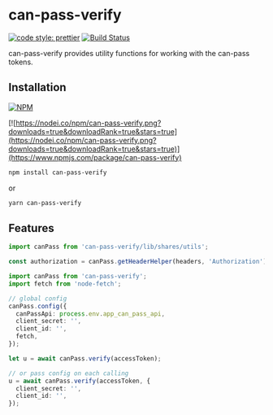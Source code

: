 # can-pass-verify

[![code style: prettier](https://img.shields.io/badge/code_style-prettier-ff69b4.svg?style=flat-square)](https://github.com/prettier/prettier)
[![Build Status](https://travis-ci.org/canfoundation/can-pass-verify.svg?branch=master)](https://travis-ci.org/canfoundation/can-pass-verify)

can-pass-verify provides utility functions for working with the can-pass tokens.

## Installation

[![NPM](https://img.shields.io/npm/v/can-pass-verify.svg)](https://www.npmjs.org/package/can-pass-verify)

[![https://nodei.co/npm/can-pass-verify.png?downloads=true&downloadRank=true&stars=true](https://nodei.co/npm/can-pass-verify.png?downloads=true&downloadRank=true&stars=true)](https://www.npmjs.com/package/can-pass-verify)

```bash
npm install can-pass-verify
```

or

```bash
yarn can-pass-verify
```

## Features

```typescript
import canPass from 'can-pass-verify/lib/shares/utils';

const authorization = canPass.getHeaderHelper(headers, 'Authorization');
```

```typescript
import canPass from 'can-pass-verify';
import fetch from 'node-fetch';

// global config
canPass.config({
  canPassApi: process.env.app_can_pass_api,
  client_secret: '',
  client_id: '',
  fetch,
});

let u = await canPass.verify(accessToken);

// or pass config on each calling
u = await canPass.verify(accessToken, {
  client_secret: '',
  client_id: '',
});
```
